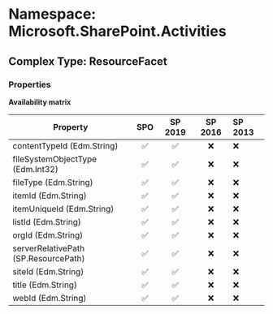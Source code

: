# Namespace: Microsoft.SharePoint.Activities

## Complex Type: ResourceFacet

### Properties

**Availability matrix**

Property | SPO | SP 2019 | SP 2016 | SP 2013
----------|:---:|:-------:|:-------:|:-------
contentTypeId (Edm.String) | ✅ | ✅ | ❌ | ❌
fileSystemObjectType (Edm.Int32) | ✅ | ✅ | ❌ | ❌
fileType (Edm.String) | ✅ | ✅ | ❌ | ❌
itemId (Edm.String) | ✅ | ✅ | ❌ | ❌
itemUniqueId (Edm.String) | ✅ | ✅ | ❌ | ❌
listId (Edm.String) | ✅ | ✅ | ❌ | ❌
orgId (Edm.String) | ✅ | ✅ | ❌ | ❌
serverRelativePath (SP.ResourcePath) | ✅ | ✅ | ❌ | ❌
siteId (Edm.String) | ✅ | ✅ | ❌ | ❌
title (Edm.String) | ✅ | ✅ | ❌ | ❌
webId (Edm.String) | ✅ | ✅ | ❌ | ❌